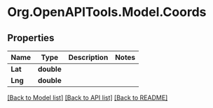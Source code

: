 
# Org.OpenAPITools.Model.Coords

## Properties

Name | Type | Description | Notes
------------ | ------------- | ------------- | -------------
**Lat** | **double** |  | 
**Lng** | **double** |  | 

[[Back to Model list]](../README.md#documentation-for-models)
[[Back to API list]](../README.md#documentation-for-api-endpoints)
[[Back to README]](../README.md)

